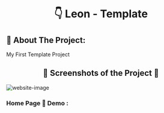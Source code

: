 <h1 align="center"> 👇 Leon - Template</h1>

<h2>📄 About The Project:</h2>
<p>My First Template Project</p>
<h2 align="center">📸 Screenshots of the Project 📸</h2>
<img src="https://i.imgur.com/4EeAV3h.png" alt="website-image">

<h3> Home Page 🏡 Demo :</h3>
<!-- <div align="center">🎁 <a href="https://ahmedmido77.github.io/Leon-Template/"> 👉 Kasper-Template</a></div> -->
